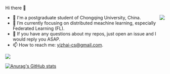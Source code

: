 Hi there 👋

<img align="right" src="https://github-readme-stats.vercel.app/api?username=yjzhai&show_icons=true&count_private=true&theme=transparent" />

 
 - 🤖 I'm a postgraduate student of Chongqing University, China.
 - 🌱 I’m currently focusing on distributed meachine learning, especially Federated Learning (FL).
 - 👀 If you have any questions about my repos, just open an issue and I would reply you ASAP.
 - 📫 How to reach me: yjzhai-cs@gmail.com.


<!--[![6.5840](https://github-readme-stats.vercel.app/api/pin/?username=yjzhai&repo=6.5840&theme=transparent)](https://github.com/yjzhai/6.5840)-->

<img src="https://github-profile-summary-cards.vercel.app/api/cards/profile-details?username=yjzhai&theme=transparent"/>

[![Anurag's GitHub stats](https://github-readme-stats.vercel.app/api?username=anuraghazra)](https://github.com/anuraghazra/github-readme-stats)

